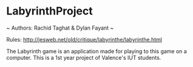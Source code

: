 # LabyrinthProject #
~ Authors: Rachid Taghat & Dylan Fayant ~

Rules: http://jesweb.net/old/critique/labyrinthe/labyrinthe.html

The Labyrinth game is an application made for playing to this game on a computer.
This is a 1st year project of Valence's IUT students.